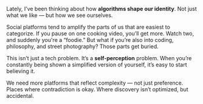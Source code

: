 ﻿
Lately, I’ve been thinking about how **algorithms shape our identity**. Not just what we like — but how we see ourselves.

Social platforms tend to amplify the parts of us that are easiest to categorize. If you pause on one cooking video, you’ll get more. Watch two, and suddenly you're a “foodie.” But what if you’re also into coding, philosophy, and street photography? Those parts get buried.

This isn’t just a tech problem. It’s a **self-perception** problem. When you’re constantly being shown a simplified version of yourself, it’s easy to start believing it.

We need more platforms that reflect complexity — not just preference. Places where contradiction is okay. Where discovery isn’t optimized, but accidental.